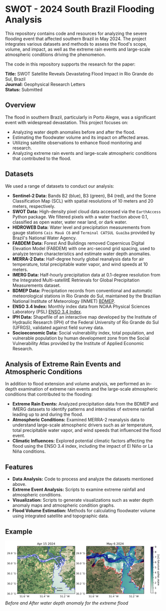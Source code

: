# SWOT - 2024 South Brazil Flooding Analysis

This repository contains code and resources for analyzing the severe flooding event that affected southern Brazil in May 2024. The project integrates various datasets and methods to assess the flood's scope, volume, and impact, as well as the extreme rain events and large-scale atmospheric conditions driving the phenomenon.

The code in this repository supports the research for the paper:

**Title:** SWOT Satellite Reveals Devastating Flood Impact in Rio Grande do Sul, Brazil  
**Journal:** Geophysical Research Letters  
**Status:** Submitted


## Overview

The flood in southern Brazil, particularly in Porto Alegre, was a significant event with widespread devastation. This project focuses on:

- Analyzing water depth anomalies before and after the flood.
- Estimating the floodwater volume and its impact on affected areas.
- Utilizing satellite observations to enhance flood monitoring and research.
- Analyzing extreme rain events and large-scale atmospheric conditions that contributed to the flood.

## Datasets

We used a range of datasets to conduct our analysis:

- **Sentinel-2 Data:** Bands B2 (blue), B3 (green), B4 (red), and the Scene Classification Map (SCL) with spatial resolutions of 10 meters and 20 meters, respectively.
- **SWOT Data:** High-density pixel cloud data accessed via the `EarthAccess` Python package. We filtered pixels with a water fraction above 0.1, classified as open water, water near land, or dark water.
- **HIDROWEB Data:** Water level and precipitation measurements from gauge stations `Cais Mauá C6` and `Terminal CATSUL Guaíba` provided by Brazil's National Water Agency.
- **FABDEM Data:** Forest And Buildings removed Copernicus Digital Elevation Model (FABDEM) with one arc-second grid spacing, used to analyze terrain characteristics and estimate water depth anomalies.
- **MERRA-2 Data:** Half-degree hourly global reanalysis data for air temperature, total precipitable water vapor, and wind speeds at 10 meters.
- **IMERG Data:** Half-hourly precipitation data at 0.1-degree resolution from the Integrated Multi-satellitE Retrievals for Global Precipitation Measurements dataset.
- **BDMEP Data:** Precipitation records from conventional and automatic meteorological stations in Rio Grande do Sul, maintained by the Brazilian National Institute of Meteorology (INMET) [BDMEP](https://bdmep.inmet.gov.br/).
- **ENSO 3.4 Index:** Monthly index data from NOAA Physical Sciences Laboratory (PSL) [ENSO 3.4 Index](https://psl.noaa.gov/data/correlation/nina34.anom.data).
- **IPH Data:** Shapefile of an interactive map developed by the Institute of Hydraulic Research (IPH) of the Federal University of Rio Grande do Sul (UFRGS), validated against field survey data.
- **Socioeconomic Data:** Social vulnerability index, total population, and vulnerable population by human development zone from the Social Vulnerability Atlas provided by the Institute of Applied Economic Research.

## Analysis of Extreme Rain Events and Atmospheric Conditions

In addition to flood extension and volume analysis, we performed an in-depth examination of extreme rain events and the large-scale atmospheric conditions that contributed to the flooding:

- **Extreme Rain Events:** Analyzed precipitation data from the BDMEP and IMERG datasets to identify patterns and intensities of extreme rainfall leading up to and during the flood.
- **Atmospheric Conditions:** Examined MERRA-2 reanalysis data to understand large-scale atmospheric drivers such as air temperature, total precipitable water vapor, and wind speeds that influenced the flood event.
- **Climatic Influences:** Explored potential climatic factors affecting the flood using the ENSO 3.4 index, including the impact of El Niño or La Niña conditions.

## Features

- **Data Analysis:** Code to process and analyze the datasets mentioned above.
- **Extreme Event Analysis:** Scripts to examine extreme rainfall and atmospheric conditions.
- **Visualization:** Scripts to generate visualizations such as water depth anomaly maps and atmospheric condition graphs.
- **Flood Volume Estimation:** Methods for calculating floodwater volume using integrated satellite and topographic data.

## Example

![Before and After Water Depth Anomaly](img/swot_depth.png)
*Before and After water depth anomaly for the extreme flood*


